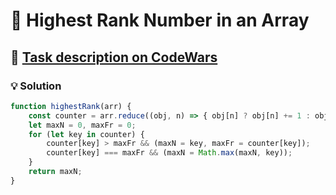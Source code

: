# 📝 Highest Rank Number in an Array

## 🔗 [Task description on CodeWars](https://www.codewars.com/kata/5420fc9bb5b2c7fd57000004)

### 💡 Solution

```javascript
function highestRank(arr) {
    const counter = arr.reduce((obj, n) => { obj[n] ? obj[n] += 1 : obj[n] = 1; return obj }, {});
    let maxN = 0, maxFr = 0;
    for (let key in counter) {
        counter[key] > maxFr && (maxN = key, maxFr = counter[key]);
        counter[key] === maxFr && (maxN = Math.max(maxN, key));
    }
    return maxN;
}
```
